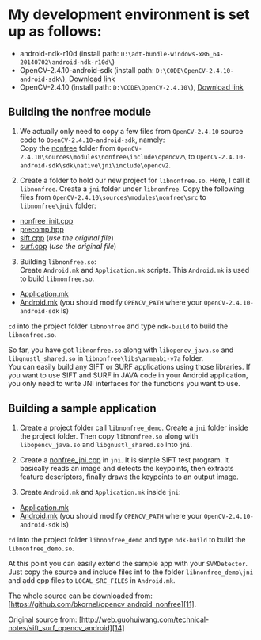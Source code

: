 My development environment is set up as follows:
================================================

- android-ndk-r10d (install path: `D:\adt-bundle-windows-x86_64-20140702\android-ndk-r10d\`)
- OpenCV-2.4.10-android-sdk (install path: `D:\CODE\OpenCV-2.4.10-android-sdk\`), [Download link][12]
- OpenCV-2.4.10 (install path: `D:\CODE\OpenCV-2.4.10\`), [Download link][13]

Building the nonfree module
---------------------------

 1. We actually only need to copy a few files from `OpenCV-2.4.10` source code to `OpenCV-2.4.10-android-sdk`, namely:<br />
 Copy the [nonfree][1] folder from `OpenCV-2.4.10\sources\modules\nonfree\include\opencv2\` to `OpenCV-2.4.10-android-sdk\sdk\native\jni\include\opencv2`.

 2. Create a folder to hold our new project for `libnonfree.so`. Here, I call it `libnonfree`. Create a `jni` folder under `libnonfree`. Copy the following files from `OpenCV-2.4.10\sources\modules\nonfree\src` to `libnonfree\jni\` folder:
 
 - [nonfree_init.cpp][2]
 - [precomp.hpp][3]
 - [sift.cpp][4] (*use the original file*)
 - [surf.cpp][5] (*use the original file*)
 
 3. Building `libnonfree.so`:<br />
 Create `Android.mk` and `Application.mk` scripts. This `Android.mk` is used to build `libnonfree.so`.
 
 - [Application.mk][6]
 - [Android.mk][7] (you should modify `OPENCV_PATH` where your `OpenCV-2.4.10-android-sdk` is)

 `cd` into the project folder `libnonfree` and type `ndk-build` to build the `libnonfree.so`.
  
So far, you have got `libnonfree.so` along with `libopencv_java.so` and `libgnustl_shared.so` in `libnonfree\libs\armeabi-v7a` folder.<br/>
You can easily build any SIFT or SURF applications using those libraries. If you want to use SIFT and SURF in JAVA code in your Android application, you only need to write JNI interfaces for the functions you want to use.

Building a sample application
-----------------------------

 1. Create a project folder call `libnonfree_demo`. Create a `jni` folder inside the project folder. Then copy `libnonfree.so` along with `libopencv_java.so` and `libgnustl_shared.so` into `jni`. 
 
 2. Create a [nonfree_jni.cpp][8] in `jni`. It is simple SIFT test program. It basically reads an image and detects the keypoints, then extracts feature descriptors, finally draws the keypoints to an output image.

 3. Create `Android.mk` and `Application.mk` inside `jni`:
 
 - [Application.mk][9]
 - [Android.mk][10] (you should modify `OPENCV_PATH` where your `OpenCV-2.4.10-android-sdk` is)

 `cd` into the project folder `libnonfree_demo` and type `ndk-build` to build the `libnonfree_demo.so`.

At this point you can easily extend the sample app with your `SVMDetector`. Just copy the source and include files int to the folder `libnonfree_demo\jni` and add cpp files to `LOCAL_SRC_FILES` in `Android.mk`.

The whole source can be downloaded from: [https://github.com/bkornel/opencv_android_nonfree][11].

Original source from: [http://web.guohuiwang.com/technical-notes/sift_surf_opencv_android][14]
 
  [1]: https://github.com/bkornel/opencv_android_nonfree/tree/master/_copy_to_opencv_sdk
  [2]: https://github.com/bkornel/opencv_android_nonfree/blob/master/libnonfree/jni/nonfree_init.cpp
  [3]: https://github.com/bkornel/opencv_android_nonfree/blob/master/libnonfree/jni/precomp.hpp
  [4]: https://github.com/bkornel/opencv_android_nonfree/blob/master/libnonfree/jni/sift.cpp
  [5]: https://github.com/bkornel/opencv_android_nonfree/blob/master/libnonfree/jni/surf.cpp
  [6]: https://github.com/bkornel/opencv_android_nonfree/blob/master/libnonfree/jni/Application.mk
  [7]: https://github.com/bkornel/opencv_android_nonfree/blob/master/libnonfree/jni/Android.mk
  [8]: https://github.com/bkornel/opencv_android_nonfree/blob/master/libnonfree_demo/jni/nonfree_jni.cpp
  [9]: https://github.com/bkornel/opencv_android_nonfree/blob/master/libnonfree_demo/jni/Application.mk
  [10]: https://github.com/bkornel/opencv_android_nonfree/blob/master/libnonfree_demo/jni/Android.mk
  [11]: https://github.com/bkornel/opencv_android_nonfree
  [12]: https://sourceforge.net/projects/opencvlibrary/files/opencv-android/2.4.10/OpenCV-2.4.10-android-sdk.zip/download
  [13]: https://sourceforge.net/projects/opencvlibrary/files/opencv-win/2.4.10/opencv-2.4.10.exe/download
  [14]: http://web.guohuiwang.com/technical-notes/sift_surf_opencv_android
  
  <script>
  (function(i,s,o,g,r,a,m){i['GoogleAnalyticsObject']=r;i[r]=i[r]||function(){
  (i[r].q=i[r].q||[]).push(arguments)},i[r].l=1*new Date();a=s.createElement(o),
  m=s.getElementsByTagName(o)[0];a.async=1;a.src=g;m.parentNode.insertBefore(a,m)
  })(window,document,'script','//www.google-analytics.com/analytics.js','ga');

  ga('create', 'UA-61966204-1', 'auto');
  ga('send', 'pageview');

</script>
